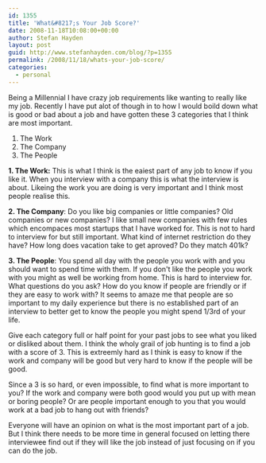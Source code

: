 ```yaml
---
id: 1355
title: 'What&#8217;s Your Job Score?'
date: 2008-11-18T10:08:00+00:00
author: Stefan Hayden
layout: post
guid: http://www.stefanhayden.com/blog/?p=1355
permalink: /2008/11/18/whats-your-job-score/
categories:
  - personal
---
```

<p>Being a Millennial I have crazy job requirements like wanting to really like my job. Recently I have put alot of though in to how I would boild down what is good or bad about a job and have gotten these 3 categories that I think are most important.</p>

<ol>
	<li>The Work</li>
	<li>The Company</li>
	<li>The People</li>
</ol>

<p><strong>1. The Work:</strong> This is what I think is the eaiest part of any job to know if you like it. When you interview with a company this is what the interview is about. Likeing the work you are doing is very important and I think most people realise this.</p>

<p><strong>2. The Company</strong>: Do you like big companies or little companies? Old companies or new companies? I like small new companies with few rules which encompaces most startups that I have worked for. This is not to hard to interview for but still important. What kind of internet restriction do they have? How long does vacation take to get aproved? Do they match 401k?</p>

<p><strong>3. The People</strong>: You spend all day with the people you work with and you should want to spend time with them. If you don't like the people you work with you might as well be working from home. This is hard to interview for. What questions do you ask? How do you know if people are friendly or if they are easy to work with? It seems to amaze me that people are so important to my daily experience but there is no established part of an interview to better get to know the people you might spend 1/3rd of your life.</p>

<p>Give each category full or half point for your past jobs to see what you liked or disliked about them. I think the wholy grail of job hunting is to find a job with a score of 3. This is extreemly hard as I think is easy to know if the work and company will be good but very hard to know if the people will be good.</p>

<p>Since a 3 is so hard, or even impossible, to find what is more important to you? If the work and company were both good would you put up with mean or boring people? Or are people important enough to you that you would work at a bad job to hang out with friends?</p>

<p>Everyone will have an opinion on what is the most important part of a job. But I think there needs to be more time in general focused on letting there interviewee find out if they will like the job instead of just focusing on if you can do the job. </p>